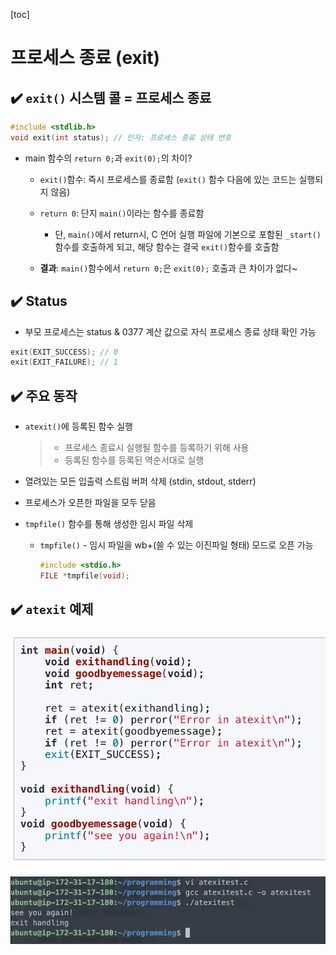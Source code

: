 [toc]

# 프로세스 종료 (exit)

## :heavy_check_mark: `exit()` 시스템 콜 = 프로세스 종료

```c
#include <stdlib.h>
void exit(int status); // 인자: 프로세스 종료 상태 번호
```

- main 함수의 `return 0;`과 `exit(0);`의 차이?

  - `exit()`함수: 즉시 프로세스를 종료함 (`exit()` 함수 다음에 있는 코드는 실행되지 않음)
  - `return 0`: 단지 `main()`이라는 함수를 종료함
    - 단, `main()`에서 return시, C 언어 실행 파일에 기본으로 포함된 `_start()` 함수를 호출하게 되고, 해당 함수는 결국 `exit()`함수를 호출함

  - **결과**: `main()`함수에서 `return 0;`은 `exit(0);` 호출과 큰 차이가 없다~





## :heavy_check_mark: Status


- 부모 프로세스는 status & 0377 계산 값으로 자식 프로세스 종료 상태 확인 가능

```c
exit(EXIT_SUCCESS); // 0
exit(EXIT_FAILURE); // 1
```





## :heavy_check_mark: 주요 동작


- `atexit()`에 등록된 함수 실행

  > - 프로세스 종료시 실행될 함수를 등록하기 위해 사용
  > - 등록된 함수를 등록된 역순서대로 실행

- 열려있는 모든 입출력 스트림 버퍼 삭제 (stdin, stdout, stderr)

- 프로세스가 오픈한 파일을 모두 닫음

- `tmpfile()` 함수를 통해 생성한 임시 파일 삭제

  - `tmpfile()` - 임시 파일을 wb+(쓸 수 있는 이진파일 형태) 모드로 오픈 가능

    ```c
    #include <stdio.h>
    FILE *tmpfile(void);
    ```

    





## :heavy_check_mark: `atexit` 예제


![image-20210309175528545](assets/image-20210309175528545.png)

![image-20210309184442590](assets/image-20210309184442590.png)






